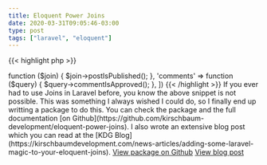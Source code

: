 ```yaml
---
title: Eloquent Power Joins
date: 2020-03-31T09:05:46-03:00
type: post
tags: ["laravel", "eloquent"]
---
```


{{< highlight php >}}
<?php

User::joinRelationship('posts.comments', [
    'posts' => function ($join) {
        $join->postIsPublished();
    },
    'comments' => function ($query) {
        $query->commentIsApproved();
    },
])
{{< /highlight >}}

If you ever had to use Joins in Laravel before, you know the above snippet is not possible. This was something I always wished I could do, so I finally end up writting a package to do this.

You can check the package and the full documentation [on Github](https://github.com/kirschbaum-development/eloquent-power-joins). I also wrote an extensive blog post which you can read at the [KDG Blog](https://kirschbaumdevelopment.com/news-articles/adding-some-laravel-magic-to-your-eloquent-joins).

<a href="https://github.com/kirschbaum-development/eloquent-power-joins" target="_blank" class="btn inline text-sm bg-red-400 text-white px-6 py-3 mr-2">View package on Github</a>
<a href="https://kirschbaumdevelopment.com/news-articles/adding-some-laravel-magic-to-your-eloquent-joins" target="_blank" class="btn inline text-sm bg-red-400 text-white px-6 py-3 mr-2">View blog post</a>
